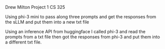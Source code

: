 Drew Milton
Project 1
CS 325

Using phi-3 mini to pass along three prompts and get the responses from the sLLM and put them into a new txt file

Using an inference API from huggingface I called phi-3 and read the prompts from a txt file then got the responses from phi-3 and put them into a different txt file.